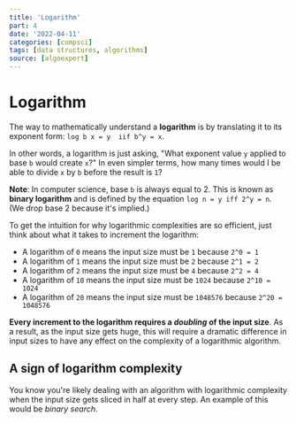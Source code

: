 ```yaml
---
title: 'Logarithm'
part: 4
date: '2022-04-11'
categories: [compsci]
tags: [data structures, algorithms]
source: [algoexpert]
---
```


# Logarithm

The way to mathematically understand a **logarithm** is by translating it to its exponent form: `log b x = y  iif b^y = x`.

In other words, a logarithm is just asking, "What exponent value `y` applied to base `b` would create `x`?" In even simpler terms, how many times would I be able to divide `x` by `b` before the result is `1`?

**Note**: In computer science, base `b` is always equal to 2. This is known as **binary logarithm** and is defined by the equation `log n = y iff 2^y = n`. (We drop base 2 because it's implied.)

To get the intuition for why logarithmic complexities are so efficient, just think about what it takes to increment the logarithm:

* A logarithm of `0` means the input size must be `1` because `2^0 = 1`
* A logarithm of `1` means the input size must be `2` because `2^1 = 2`
* A logarithm of `2` means the input size must be `4` because `2^2 = 4`
* A logarithm of `10` means the input size must be `1024` because `2^10 = 1024`
* A logarithm of `20` means the input size must be `1048576` because `2^20 = 1048576`

**Every increment to the logarithm requires a *doubling* of the input size**. As a result, as the input size gets huge, this will require a dramatic difference in input sizes to have any effect on the complexity of a logarithmic algorithm.

## A sign of logarithm complexity

You know you're likely dealing with an algorithm with logarithmic complexity when the input size gets sliced in half at every step. An example of this would be *binary search*.
